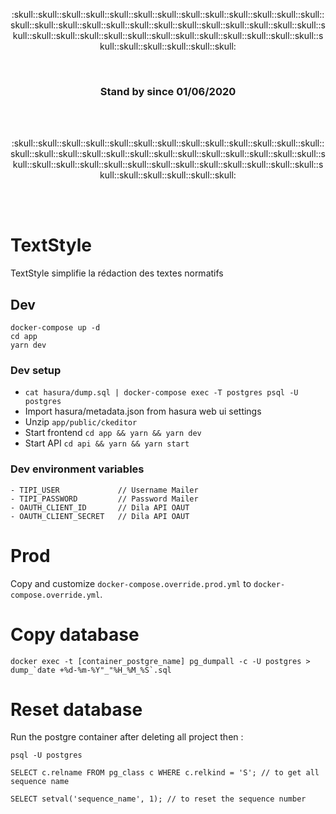 <p align=center>
:skull::skull::skull::skull::skull::skull::skull::skull::skull::skull::skull::skull::skull::skull::skull::skull::skull::skull::skull::skull::skull::skull::skull::skull::skull::skull::skull::skull::skull::skull::skull::skull::skull::skull::skull::skull::skull::skull::skull::skull::skull::skull::skull::skull::skull:</p> 
<br>
<h3 align=center>
<a>Stand by since 01/06/2020</a></h3>
<br>
<br><p align=center>
:skull::skull::skull::skull::skull::skull::skull::skull::skull::skull::skull::skull::skull::skull::skull::skull::skull::skull::skull::skull::skull::skull::skull::skull::skull::skull::skull::skull::skull::skull::skull::skull::skull::skull::skull::skull::skull::skull::skull::skull::skull::skull::skull::skull::skull:
</p> 


<br>
<br>

# TextStyle

TextStyle simplifie la rédaction des textes normatifs

## Dev

```
docker-compose up -d
cd app
yarn dev
```

### Dev setup

- `cat hasura/dump.sql | docker-compose exec -T postgres psql -U postgres`
- Import hasura/metadata.json from hasura web ui settings
- Unzip `app/public/ckeditor`
- Start frontend `cd app && yarn && yarn dev`
- Start API `cd api && yarn && yarn start`

### Dev environment variables
```
- TIPI_USER             // Username Mailer
- TIPI_PASSWORD         // Password Mailer
- OAUTH_CLIENT_ID       // Dila API OAUT
- OAUTH_CLIENT_SECRET   // Dila API OAUT
```

# Prod

Copy and customize `docker-compose.override.prod.yml` to `docker-compose.override.yml`.

# Copy database

```
docker exec -t [container_postgre_name] pg_dumpall -c -U postgres > dump_`date +%d-%m-%Y"_"%H_%M_%S`.sql
```

# Reset database

Run the postgre container after deleting all project then :

```
psql -U postgres

SELECT c.relname FROM pg_class c WHERE c.relkind = 'S'; // to get all sequence name

SELECT setval('sequence_name', 1); // to reset the sequence number
```

